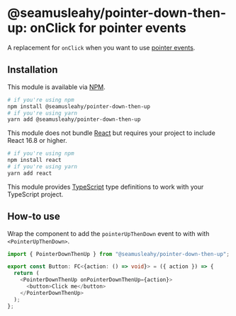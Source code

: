 # @seamusleahy/pointer-down-then-up: onClick for pointer events
A replacement for `onClick` when you want to use [pointer events](https://developer.mozilla.org/en-US/docs/Web/API/Pointer_events).

## Installation
This module is available via [NPM](https://www.npmjs.org).

```bash
# if you're using npm
npm install @seamusleahy/pointer-down-then-up
# if you're using yarn
yarn add @seamusleahy/pointer-down-then-up
```

This module does not bundle [React](https://reactjs.org/) but requires your project to include React 16.8 or higher.

```bash
# if you're using npm
npm install react
# if you're using yarn
yarn add react
```

This module provides [TypeScript](https://www.typescriptlang.org/) type definitions to work with your TypeScript project.

## How-to use
Wrap the component to add the `pointerUpThenDown` event to with with `<PointerUpThenDown>`.

```typescript
import { PointerDownThenUp } from "@seamusleahy/pointer-down-then-up";

export const Button: FC<{action: () => void}> = ({ action }) => {
  return (
    <PointerDownThenUp onPointerDownThenUp={action}>
      <button>Click me</button>
    </PointerDownThenUp>
  );
};
```


